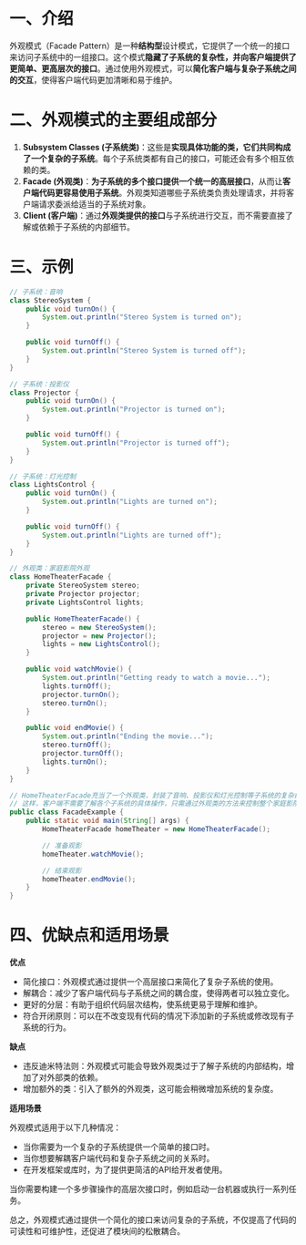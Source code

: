 # 一、介绍

外观模式（Facade Pattern）是一种**结构型**设计模式，它提供了一个统一的接口来访问子系统中的一组接口。这个模式**隐藏了子系统的复杂性，并向客户端提供了更简单、更高层次的接口**。通过使用外观模式，可以**简化客户端与复杂子系统之间的交互**，使得客户端代码更加清晰和易于维护。

# 二、外观模式的主要组成部分

1. **Subsystem Classes (子系统类)**：这些是**实现具体功能的类，它们共同构成了一个复杂的子系统**。每个子系统类都有自己的接口，可能还会有多个相互依赖的类。
2. **Facade (外观类)**：**为子系统的多个接口提供一个统一的高层接口**，从而让**客户端代码更容易使用子系统**。外观类知道哪些子系统类负责处理请求，并将客户端请求委派给适当的子系统对象。
3. **Client (客户端)**：通过**外观类提供的接口**与子系统进行交互，而不需要直接了解或依赖于子系统的内部细节。

# 三、示例

```java
// 子系统：音响
class StereoSystem {
    public void turnOn() {
        System.out.println("Stereo System is turned on");
    }

    public void turnOff() {
        System.out.println("Stereo System is turned off");
    }
}

// 子系统：投影仪
class Projector {
    public void turnOn() {
        System.out.println("Projector is turned on");
    }

    public void turnOff() {
        System.out.println("Projector is turned off");
    }
}

// 子系统：灯光控制
class LightsControl {
    public void turnOn() {
        System.out.println("Lights are turned on");
    }

    public void turnOff() {
        System.out.println("Lights are turned off");
    }
}

// 外观类：家庭影院外观
class HomeTheaterFacade {
    private StereoSystem stereo;
    private Projector projector;
    private LightsControl lights;

    public HomeTheaterFacade() {
        stereo = new StereoSystem();
        projector = new Projector();
        lights = new LightsControl();
    }

    public void watchMovie() {
        System.out.println("Getting ready to watch a movie...");
        lights.turnOff();
        projector.turnOn();
        stereo.turnOn();
    }

    public void endMovie() {
        System.out.println("Ending the movie...");
        stereo.turnOff();
        projector.turnOff();
        lights.turnOn();
    }
}

// HomeTheaterFacade充当了一个外观类，封装了音响、投影仪和灯光控制等子系统的复杂操作，以便客户端可以通过简单的调用来完成观影过程。
// 这样，客户端不需要了解各个子系统的具体操作，只需通过外观类的方法来控制整个家庭影院系统的行为。
public class FacadeExample {
    public static void main(String[] args) {
        HomeTheaterFacade homeTheater = new HomeTheaterFacade();

        // 准备观影
        homeTheater.watchMovie();

        // 结束观影
        homeTheater.endMovie();
    }
}
```

# 四、优缺点和适用场景

**优点**

- 简化接口：外观模式通过提供一个高层接口来简化了复杂子系统的使用。
- 解耦合：减少了客户端代码与子系统之间的耦合度，使得两者可以独立变化。
- 更好的分层：有助于组织代码层次结构，使系统更易于理解和维护。
- 符合开闭原则：可以在不改变现有代码的情况下添加新的子系统或修改现有子系统的行为。

**缺点**

- 违反迪米特法则：外观模式可能会导致外观类过于了解子系统的内部结构，增加了对外部类的依赖。
- 增加额外的类：引入了额外的外观类，这可能会稍微增加系统的复杂度。

**适用场景**

外观模式适用于以下几种情况：

- 当你需要为一个复杂的子系统提供一个简单的接口时。
- 当你想要解耦客户端代码和复杂子系统之间的关系时。
- 在开发框架或库时，为了提供更简洁的API给开发者使用。

当你需要构建一个多步骤操作的高层次接口时，例如启动一台机器或执行一系列任务。

总之，外观模式通过提供一个简化的接口来访问复杂的子系统，不仅提高了代码的可读性和可维护性，还促进了模块间的松散耦合。

